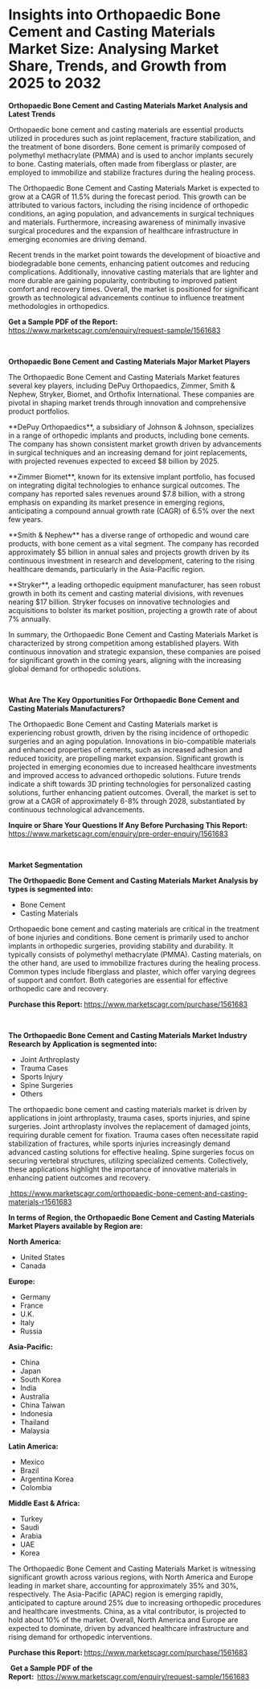 <p><h1>Insights into Orthopaedic Bone Cement and Casting Materials Market Size: Analysing Market Share, Trends, and Growth from 2025 to 2032</h1></p><p><strong>Orthopaedic Bone Cement and Casting Materials Market Analysis and Latest Trends</strong></p>
<p><p>Orthopaedic bone cement and casting materials are essential products utilized in procedures such as joint replacement, fracture stabilization, and the treatment of bone disorders. Bone cement is primarily composed of polymethyl methacrylate (PMMA) and is used to anchor implants securely to bone. Casting materials, often made from fiberglass or plaster, are employed to immobilize and stabilize fractures during the healing process.</p><p>The Orthopaedic Bone Cement and Casting Materials Market is expected to grow at a CAGR of 11.5% during the forecast period. This growth can be attributed to various factors, including the rising incidence of orthopedic conditions, an aging population, and advancements in surgical techniques and materials. Furthermore, increasing awareness of minimally invasive surgical procedures and the expansion of healthcare infrastructure in emerging economies are driving demand. </p><p>Recent trends in the market point towards the development of bioactive and biodegradable bone cements, enhancing patient outcomes and reducing complications. Additionally, innovative casting materials that are lighter and more durable are gaining popularity, contributing to improved patient comfort and recovery times. Overall, the market is positioned for significant growth as technological advancements continue to influence treatment methodologies in orthopedics.</p></p>
<p><strong>Get a Sample PDF of the Report:&nbsp;</strong> <a href="https://www.marketscagr.com/enquiry/request-sample/1561683?utm_campaign=2095&utm_medium=2&utm_source=Github&utm_content=ia&utm_term=14042025&utm_id=orthopaedic-bone-cement-and-casting-materials">https://www.marketscagr.com/enquiry/request-sample/1561683</a></p>
<p>&nbsp;</p>
<p><strong>Orthopaedic Bone Cement and Casting Materials Major Market Players</strong></p>
<p><p>The Orthopaedic Bone Cement and Casting Materials Market features several key players, including DePuy Orthopaedics, Zimmer, Smith & Nephew, Stryker, Biomet, and Orthofix International. These companies are pivotal in shaping market trends through innovation and comprehensive product portfolios.</p><p>**DePuy Orthopaedics**, a subsidiary of Johnson & Johnson, specializes in a range of orthopedic implants and products, including bone cements. The company has shown consistent market growth driven by advancements in surgical techniques and an increasing demand for joint replacements, with projected revenues expected to exceed $8 billion by 2025.</p><p>**Zimmer Biomet**, known for its extensive implant portfolio, has focused on integrating digital technologies to enhance surgical outcomes. The company has reported sales revenues around $7.8 billion, with a strong emphasis on expanding its market presence in emerging regions, anticipating a compound annual growth rate (CAGR) of 6.5% over the next few years.</p><p>**Smith & Nephew** has a diverse range of orthopedic and wound care products, with bone cement as a vital segment. The company has recorded approximately $5 billion in annual sales and projects growth driven by its continuous investment in research and development, catering to the rising healthcare demands, particularly in the Asia-Pacific region.</p><p>**Stryker**, a leading orthopedic equipment manufacturer, has seen robust growth in both its cement and casting material divisions, with revenues nearing $17 billion. Stryker focuses on innovative technologies and acquisitions to bolster its market position, projecting a growth rate of about 7% annually.</p><p>In summary, the Orthopaedic Bone Cement and Casting Materials Market is characterized by strong competition among established players. With continuous innovation and strategic expansion, these companies are poised for significant growth in the coming years, aligning with the increasing global demand for orthopedic solutions.</p></p>
<p>&nbsp;</p>
<p><strong>What Are The Key Opportunities For Orthopaedic Bone Cement and Casting Materials Manufacturers?</strong></p>
<p><p>The Orthopaedic Bone Cement and Casting Materials market is experiencing robust growth, driven by the rising incidence of orthopedic surgeries and an aging population. Innovations in bio-compatible materials and enhanced properties of cements, such as increased adhesion and reduced toxicity, are propelling market expansion. Significant growth is projected in emerging economies due to increased healthcare investments and improved access to advanced orthopedic solutions. Future trends indicate a shift towards 3D printing technologies for personalized casting solutions, further enhancing patient outcomes. Overall, the market is set to grow at a CAGR of approximately 6-8% through 2028, substantiated by continuous technological advancements.</p></p>
<p><strong>Inquire or Share Your Questions If Any Before Purchasing This Report:</strong> <a href="https://www.marketscagr.com/enquiry/pre-order-enquiry/1561683?utm_campaign=2095&utm_medium=2&utm_source=Github&utm_content=ia&utm_term=14042025&utm_id=orthopaedic-bone-cement-and-casting-materials">https://www.marketscagr.com/enquiry/pre-order-enquiry/1561683</a></p>
<p>&nbsp;</p>
<p><strong>Market Segmentation</strong></p>
<p><strong>The Orthopaedic Bone Cement and Casting Materials Market Analysis by types is segmented into:</strong></p>
<p><ul><li>Bone Cement</li><li>Casting Materials</li></ul></p>
<p><p>Orthopaedic bone cement and casting materials are critical in the treatment of bone injuries and conditions. Bone cement is primarily used to anchor implants in orthopedic surgeries, providing stability and durability. It typically consists of polymethyl methacrylate (PMMA). Casting materials, on the other hand, are used to immobilize fractures during the healing process. Common types include fiberglass and plaster, which offer varying degrees of support and comfort. Both categories are essential for effective orthopedic care and recovery.</p></p>
<p><strong>Purchase this Report:&nbsp;</strong><a href="https://www.marketscagr.com/purchase/1561683?utm_campaign=2095&utm_medium=2&utm_source=Github&utm_content=ia&utm_term=14042025&utm_id=orthopaedic-bone-cement-and-casting-materials">https://www.marketscagr.com/purchase/1561683</a></p>
<p>&nbsp;</p>
<p><strong>The Orthopaedic Bone Cement and Casting Materials Market Industry Research by Application is segmented into:</strong></p>
<p><ul><li>Joint Arthroplasty</li><li>Trauma Cases</li><li>Sports Injury</li><li>Spine Surgeries</li><li>Others</li></ul></p>
<p><p>The orthopaedic bone cement and casting materials market is driven by applications in joint arthroplasty, trauma cases, sports injuries, and spine surgeries. Joint arthroplasty involves the replacement of damaged joints, requiring durable cement for fixation. Trauma cases often necessitate rapid stabilization of fractures, while sports injuries increasingly demand advanced casting solutions for effective healing. Spine surgeries focus on securing vertebral structures, utilizing specialized cements. Collectively, these applications highlight the importance of innovative materials in enhancing patient outcomes and recovery.</p></p>
<p><a href="https://www.marketscagr.com/orthopaedic-bone-cement-and-casting-materials-r1561683?utm_campaign=2095&utm_medium=2&utm_source=Github&utm_content=ia&utm_term=14042025&utm_id=orthopaedic-bone-cement-and-casting-materials">&nbsp;https://www.marketscagr.com/orthopaedic-bone-cement-and-casting-materials-r1561683</a></p>
<p><strong>In terms of Region, the Orthopaedic Bone Cement and Casting Materials Market Players available by Region are:</strong></p>
<p>
    <p> <strong> North America: </strong>
        <ul>
            <li>United States</li>
            <li>Canada</li>
        </ul>
        </p> 
    <p> <strong> Europe: </strong>
        <ul>
            <li>Germany</li>
            <li>France</li>
            <li>U.K.</li>
            <li>Italy</li>
            <li>Russia</li>
        </ul>
        </p> 
    <p> <strong> Asia-Pacific: </strong>
        <ul>
            <li>China</li>
            <li>Japan</li>
            <li>South Korea</li>
            <li>India</li>
            <li>Australia</li>
            <li>China Taiwan</li>
            <li>Indonesia</li>
            <li>Thailand</li>
            <li>Malaysia</li>
        </ul>
        </p> 
    <p> <strong> Latin America: </strong>
        <ul>
            <li>Mexico</li>
            <li>Brazil</li>
            <li>Argentina Korea</li>
            <li>Colombia</li>
        </ul>
        </p> 
    <p> <strong> Middle East & Africa: </strong>
        <ul>
            <li>Turkey</li>
            <li>Saudi</li>
            <li>Arabia</li>
            <li>UAE</li>
            <li>Korea</li>
        </ul>
    </p>
    </p>
<p><p>The Orthopaedic Bone Cement and Casting Materials Market is witnessing significant growth across various regions, with North America and Europe leading in market share, accounting for approximately 35% and 30%, respectively. The Asia-Pacific (APAC) region is emerging rapidly, anticipated to capture around 25% due to increasing orthopedic procedures and healthcare investments. China, as a vital contributor, is projected to hold about 10% of the market. Overall, North America and Europe are expected to dominate, driven by advanced healthcare infrastructure and rising demand for orthopedic interventions.</p></p>
<p><strong>Purchase this Report: </strong><a href="https://www.marketscagr.com/purchase/1561683?utm_campaign=2095&utm_medium=2&utm_source=Github&utm_content=ia&utm_term=14042025&utm_id=orthopaedic-bone-cement-and-casting-materials">https://www.marketscagr.com/purchase/1561683</a></p>
<p>&nbsp;<strong>Get a Sample PDF of the Report:&nbsp;&nbsp;</strong><a href="https://www.marketscagr.com/enquiry/request-sample/1561683?utm_campaign=2095&utm_medium=2&utm_source=Github&utm_content=ia&utm_term=14042025&utm_id=orthopaedic-bone-cement-and-casting-materials">https://www.marketscagr.com/enquiry/request-sample/1561683</a></p>
<p><strong></strong></p>
<p><p></p><p></p><p></p></p>